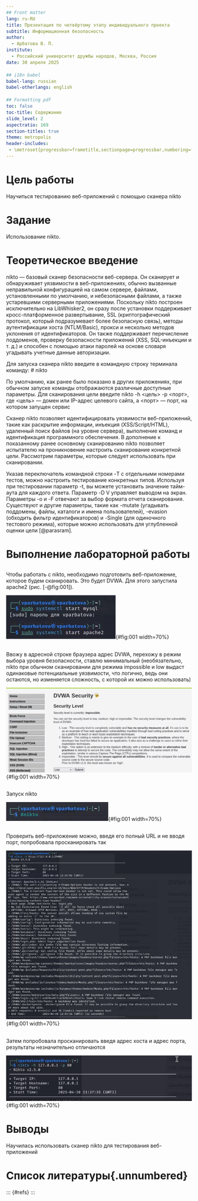 ```yaml
---
## Front matter
lang: ru-RU
title: Презентация по четвёртому этапу индивидуального проекта
subtitle: Информационная безопасность
author:
  - Арбатова В. П.
institute:
  - Российский университет дружбы народов, Москва, Россия
date: 30 апреля 2025

## i18n babel
babel-lang: russian
babel-otherlangs: english

## Formatting pdf
toc: false
toc-title: Содержание
slide_level: 2
aspectratio: 169
section-titles: true
theme: metropolis
header-includes:
 - \metroset{progressbar=frametitle,sectionpage=progressbar,numbering=fraction}
---
```


# Цель работы

Научиться тестированию веб-приложений с помощью сканера nikto

# Задание

Использование nikto.

# Теоретическое введение

nikto — базовый сканер безопасности веб-сервера. Он сканирует и обнаруживает уязвимости в веб-приложениях, обычно вызванные неправильной конфигурацией на самом сервере, файлами, установленными по умолчанию, и небезопасными файлами, а также устаревшими серверными приложениями. Поскольку nikto построен исключительно на LibWhisker2, он сразу после установки поддерживает кросс-платформенное развертывание, SSL (криптографический протокол, который подразумевает более безопасную связь), методы аутентификации хоста (NTLM/Basic), прокси и несколько методов уклонения от идентификаторов. Он также поддерживает перечисление поддоменов, проверку безопасности приложений (XSS, SQL-инъекции и т. д.) и способен с помощью атаки паролей на основе словаря угадывать учетные данные авторизации.

Для запуска сканера nikto введите в командную строку терминала команду: # nikto

По умолчанию, как ранее было показано в других приложениях, при обычном запуске команды отображаются различные доступные параметры. Для сканирования цели введите nikto -h <цель> -p <порт>, где <цель> — домен или IP-адрес целевого сайта, а <порт> — порт, на котором запущен сервис

Сканер nikto позволяет идентифицировать уязвимости веб-приложений, такие как раскрытие информации, инъекция (XSS/Script/HTML), удаленный поиск файлов (на уровне сервера), выполнение команд и идентификация программного обеспечения. В дополнение к показанному ранее основному сканированию nikto позволяет испытателю на проникновение настроить сканирование конкретной цели. Рассмотрим параметры, которые следует использовать при сканировании.

Указав переключатель командной строки -T с отдельными номерами тестов, можно настроить тестирование конкретных типов.
Используя при тестировании параметр -t, вы можете установить значение тайм-аута для каждого ответа.
Параметр -D V управляет выводом на экран.
Параметры -o и -F отвечают за выбор формата отчета сканирования.
Существуют и другие параметры, такие как -mutate (угадывать поддомены, файлы, каталоги и имена пользователей), -evasion (обходить фильтр идентификаторов) и -Single (для одиночного тестового режима), которые можно использовать для углубленной оценки цели [@parasram].

# Выполнение лабораторной работы

##

Чтобы работать с nikto, необходимо подготовить веб-приложение, которое будем сканировать. Это будет DVWA. Для этого запустила apache2 (рис. [-@fig:001]).

![Запускаю все необходимое](image/1.jpg){#fig:001 width=70%}

##

Ввожу в адресной строке браузера адрес DVWA, перехожу в режим выбора уровня безопасности, ставлю минимальный (необязательно, nikto при обычном сканировании для режима impossible и low выдаст одинаковые потенциальные уязвимости, что логично, ведь они остаются, но изменяется сложность, с которой их можно использовать)

![Установка минимального уровня безопасности](image/2.jpg){#fig:001 width=70%}

##

Запуск nikto

![Запуск](image/3.jpg){#fig:001 width=70%}

##

Проверить веб-приложение можно, введя его полный URL и не вводя порт, попробовала просканировать так

![Сканирование первым способом](image/4.jpg){#fig:001 width=70%}

##

Затем попробовала просканировать введя адрес хоста и адрес порта, результаты незначительно отличаются

![Сканирование вторым способом](image/5.jpg){#fig:001 width=70%}

# Выводы

Научилась использовать сканер nikto для тестирования веб-приложений

# Список литературы{.unnumbered}

::: {#refs}
:::
